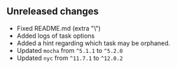 ## Unreleased changes
* Fixed README.md (extra "\\")
* Added logs of task options
* Added a hint regarding which task may be orphaned.
* Updated `mocha` from `^5.1.1` to `^5.2.0`
* Updated `nyc` from `^11.7.1` to `^12.0.2`
